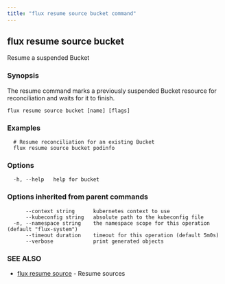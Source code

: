 ```yaml
---
title: "flux resume source bucket command"
---
```

## flux resume source bucket

Resume a suspended Bucket

### Synopsis

The resume command marks a previously suspended Bucket resource for reconciliation and waits for it to finish.

```
flux resume source bucket [name] [flags]
```

### Examples

```
  # Resume reconciliation for an existing Bucket
  flux resume source bucket podinfo
```

### Options

```
  -h, --help   help for bucket
```

### Options inherited from parent commands

```
      --context string      kubernetes context to use
      --kubeconfig string   absolute path to the kubeconfig file
  -n, --namespace string    the namespace scope for this operation (default "flux-system")
      --timeout duration    timeout for this operation (default 5m0s)
      --verbose             print generated objects
```

### SEE ALSO

* [flux resume source](/cmd/flux_resume_source/)	 - Resume sources

